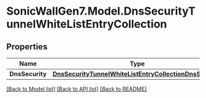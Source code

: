# SonicWallGen7.Model.DnsSecurityTunnelWhiteListEntryCollection

## Properties

Name | Type | Description | Notes
------------ | ------------- | ------------- | -------------
**DnsSecurity** | [**DnsSecurityTunnelWhiteListEntryCollectionDnsSecurity**](DnsSecurityTunnelWhiteListEntryCollectionDnsSecurity.md) |  | [optional] 

[[Back to Model list]](../README.md#documentation-for-models) [[Back to API list]](../README.md#documentation-for-api-endpoints) [[Back to README]](../README.md)

